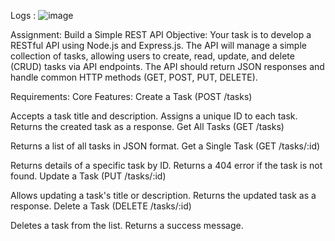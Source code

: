 Logs :
![image](https://github.com/user-attachments/assets/5cde9524-b885-44ed-b0b8-e03188605c25)


Assignment: Build a Simple REST API
Objective:
Your task is to develop a RESTful API using Node.js and Express.js. The API will manage a simple collection of tasks, allowing users to create, read, update, and delete (CRUD) tasks via API endpoints. The API should return JSON responses and handle common HTTP methods (GET, POST, PUT, DELETE).

Requirements:
Core Features:
Create a Task (POST /tasks)

Accepts a task title and description.
Assigns a unique ID to each task.
Returns the created task as a response.
Get All Tasks (GET /tasks)

Returns a list of all tasks in JSON format.
Get a Single Task (GET /tasks/:id)

Returns details of a specific task by ID.
Returns a 404 error if the task is not found.
Update a Task (PUT /tasks/:id)

Allows updating a task's title or description.
Returns the updated task as a response.
Delete a Task (DELETE /tasks/:id)

Deletes a task from the list.
Returns a success message.
